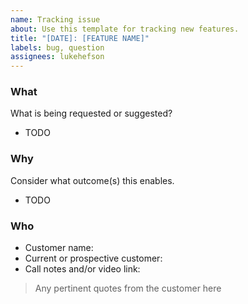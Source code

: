 ```yaml
---
name: Tracking issue
about: Use this template for tracking new features.
title: "[DATE]: [FEATURE NAME]"
labels: bug, question
assignees: lukehefson
---
```


<!-- 
⚠️ Please make sure that you add as much of the following as possible!
💡 Labels are cheap and help to draw connections between product themes. Go nuts with them →
-->

### What
What is being requested or suggested?

- TODO

### Why
Consider what outcome(s) this enables.

- TODO

### Who

- Customer name: 
- Current or prospective customer: 
- Call notes and/or video link:
> Any pertinent quotes from the customer here
